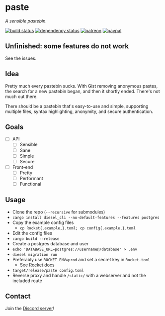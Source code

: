 # paste

*A sensible pastebin.*

[![build status](https://travis-ci.org/jkcclemens/paste.svg?branch=master)](https://travis-ci.org/jkcclemens/paste)
[![dependency status](https://deps.rs/repo/github/jkcclemens/paste/status.svg)](https://deps.rs/repo/github/jkcclemens/paste)
[![patreon](https://img.shields.io/badge/donate-patreon-blue.svg)](https://www.patreon.com/jkcclemens/overview)
[![paypal](https://img.shields.io/badge/donate-paypal-blue.svg)](https://paypal.me/jkcclemens)

## Unfinished: some features do not work

See the issues.

## Idea

Pretty much every pastebin sucks. With Gist removing anonymous pastes, the search for a new pastebin
began, and then it shortly ended. There's not much out there.

There should be a pastebin that's easy-to-use and simple, supporting multiple files, syntax
highlighting, anonymity, and secure authentication.

## Goals

- [ ] API
  - [ ] Sensible
  - [ ] Sane
  - [ ] Simple
  - [ ] Secure
- [ ] Front-end
  - [ ] Pretty
  - [ ] Performant
  - [ ] Functional

## Usage

- Clone the repo (`--recursive` for submodules)
- `cargo install diesel_cli --no-default-features --features postgres`
- Copy the example config files
  - `cp Rocket{.example,}.toml; cp config{.example,}.toml`
- Edit the config files
- `cargo build --release`
- Create a postgres database and user
- `echo 'DATABASE_URL=postgres://username@/database' > .env`
- `diesel migration run`
- Preferably use `ROCKET_ENV=prod` and set a secret key in `Rocket.toml`
  - See [Rocket docs](https://rocket.rs/guide/configuration/)
- `target/release/paste config.toml`
- Reverse proxy and handle `/static/` with a webserver and not the included route

## Contact

Join the [Discord server](https://discord.gg/EnqSwJK)!
